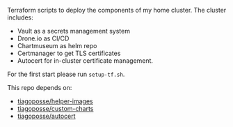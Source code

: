 
Terraform scripts to deploy the components of my home cluster. The cluster includes:
- Vault as a secrets management system
- Drone.io as CI/CD
- Chartmuseum as helm repo
- Certmanager to get TLS certificates
- Autocert for in-cluster certificate management.

For the first start please run `setup-tf.sh`.

This repo depends on:
- [tiagoposse/helper-images](https://github.com/tiagoposse/helper-images.git)
- [tiagoposse/custom-charts](https://github.com/tiagoposse/custom-charts.git)
- [tiagoposse/autocert](https://github.com/tiagoposse/autocert.git)